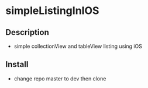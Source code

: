 # simpleListingInIOS 

## Description
 - simple collectionView and tableView listing using iOS

## Install
 - change repo master to dev then clone
 
